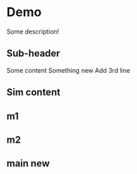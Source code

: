 # Demo

Some description!


## Sub-header

Some content
Something new
Add 3rd line

## Sim content
## m1
## m2
## main new
